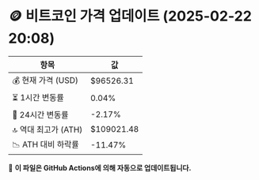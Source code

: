 # 🪙 비트코인 가격 업데이트 (2025-02-22 20:08)

| 항목                | 값 |
|--------------------|----------------|
| 💰 현재 가격 (USD) | $96526.31 |
| ⏳ 1시간 변동률    | 0.04% |
| 📆 24시간 변동률   | -2.17% |
| 🔝 역대 최고가 (ATH) | $109021.48 |
| 📉 ATH 대비 하락률 | -11.47% |

🔄 **이 파일은 GitHub Actions에 의해 자동으로 업데이트됩니다.**

